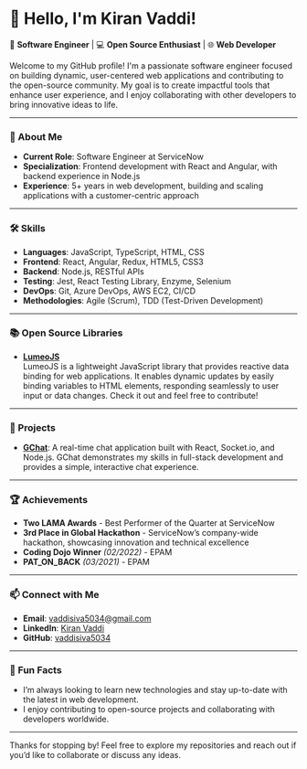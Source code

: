 # 👋 Hello, I'm Kiran Vaddi!

🚀 **Software Engineer** | 💻 **Open Source Enthusiast** | 🌐 **Web Developer**

Welcome to my GitHub profile! I'm a passionate software engineer focused on building dynamic, user-centered web applications and contributing to the open-source community. My goal is to create impactful tools that enhance user experience, and I enjoy collaborating with other developers to bring innovative ideas to life.

---

### 💼 About Me

- **Current Role**: Software Engineer at ServiceNow
- **Specialization**: Frontend development with React and Angular, with backend experience in Node.js
- **Experience**: 5+ years in web development, building and scaling applications with a customer-centric approach

---

### 🛠️ Skills

- **Languages**: JavaScript, TypeScript, HTML, CSS
- **Frontend**: React, Angular, Redux, HTML5, CSS3
- **Backend**: Node.js, RESTful APIs
- **Testing**: Jest, React Testing Library, Enzyme, Selenium
- **DevOps**: Git, Azure DevOps, AWS EC2, CI/CD
- **Methodologies**: Agile (Scrum), TDD (Test-Driven Development)

---

### 📚 Open Source Libraries

- **[LumeoJS](https://github.com/vaddisiva5034/LumeoJS)**  
  LumeoJS is a lightweight JavaScript library that provides reactive data binding for web applications. It enables dynamic updates by easily binding variables to HTML elements, responding seamlessly to user input or data changes. Check it out and feel free to contribute!

---

### 🚀 Projects

- **[GChat](https://github.com/vaddisiva5034/GChat)**: A real-time chat application built with React, Socket.io, and Node.js. GChat demonstrates my skills in full-stack development and provides a simple, interactive chat experience.

---

### 🏆 Achievements

- **Two LAMA Awards** - Best Performer of the Quarter at ServiceNow
- **3rd Place in Global Hackathon** - ServiceNow’s company-wide hackathon, showcasing innovation and technical excellence
- **Coding Dojo Winner** *(02/2022)* - EPAM
- **PAT_ON_BACK** *(03/2021)* - EPAM

---

### 📫 Connect with Me

- **Email**: [vaddisiva5034@gmail.com](mailto:vaddisiva5034@gmail.com)
- **LinkedIn**: [Kiran Vaddi](https://www.linkedin.com/in/kiran-vaddi-860b61139)
- **GitHub**: [vaddisiva5034](https://github.com/vaddisiva5034)

---

### 🌱 Fun Facts

- I’m always looking to learn new technologies and stay up-to-date with the latest in web development.
- I enjoy contributing to open-source projects and collaborating with developers worldwide.

---

Thanks for stopping by! Feel free to explore my repositories and reach out if you’d like to collaborate or discuss any ideas.
